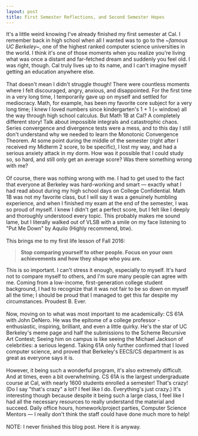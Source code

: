 ```yaml
---
layout: post
title: First Semester Reflections, and Second Semester Hopes
---
```

It's a little weird knowing I've already finished my first semester at Cal. I remember back in high school when all I wanted was to go to the *~famous UC Berkeley~*, one of the highest ranked computer science universities in the world. I think it's one of those moments when you realize you're living what was once a distant and far-fetched dream and suddenly you feel old.<!--more--> I was right, though. Cal truly lives up to its name, and I can't imagine myself getting an education anywhere else.
<br>
<br>
That doesn't mean I didn't struggle though! There were countless moments where I felt discouraged, angry, anxious, and disappointed. For the first time in a very long time, I temporarily gave up on myself and settled for mediocracy. Math, for example, has been my favorite core subject for a very long time; I knew I loved numbers since kindergarten's 1 + 1 (= window) all the way through high school calculus. But Math 1B at Cal? A completely different story! Talk about impossible integrals and catastrophic chaos. Series convergence and divergence tests were a mess, and to this day I still don't understand why we needed to learn the Monotonic Convergence Theorem. At some point during the middle of the semester (right after I received my Midterm 2 score, to be specific), I lost my way, and had a serious anxiety attack in my dorm. How was it possible that I could study so, so hard, and still only get an average score? Was there something wrong with me?
<br>
<br>
Of course, there was nothing wrong with me. I had to get used to the fact that everyone at Berkeley was hard-working and smart — exactly what I had read about during my high school days on College Confidential. Math 1B was not my favorite class, but I will say it was a genuinely humbling experience, and when I finished my exam at the end of the semester, I was so proud of myself. I knew I didn't get a perfect score, but I felt like I deeply and thoroughly understood every topic. This probably makes me sound lame, but I literally walked out of VLSB with a smile on my face listening to "Put Me Down" by Aquilo (Highly recommend, btw).
<br>
<br>
This brings me to my first life lesson of Fall 2016:

>**Stop comparing yourself to other people.
Focus on your own achievements and how they shape who you are.**

This is so important. I can't stress it enough, especially to myself. It's hard not to compare myself to others, and I'm sure many people can agree with me. Coming from a low-income, first-generation college student background, I had to recognize that it was not fair to be so down on myself all the time; I should be proud that I managed to get this far despite my circumstances. Proudest B. Ever.
<br>
<br>
Now, moving on to what was most important to me academically: CS 61A with John DeNero. He was the epitome of a college professor - enthusiastic, inspiring, brilliant, and even a little quirky. He's the star of UC Berkeley's meme page and half the submissions to the Scheme Recursive Art Contest; Seeing him on campus is like seeing the Michael Jackson of celebrities: a serious legend. Taking 61A only further confirmed that I loved computer science, and proved that Berkeley's EECS/CS department is as great as everyone says it is.
<br>
<br>
However, it being such a wonderful program, it's also extremely difficult. And at times, even a bit overwhelming. CS 61A is the largest undergraduate course at Cal, with nearly 1600 students enrolled a semester! That's crazy! (Do I say "that's crazy" a lot? I feel like I do. Everything's just crazy.) It's interesting though because despite it being such a large class, I feel like I had all the necessary resources to really understand the material and succeed. Daily office hours, homework/project parties, Computer Science Mentors — I really don't think the staff could have done much more to help!
<br>
<br>
NOTE: I never finished this blog post. Here it is anyway.
